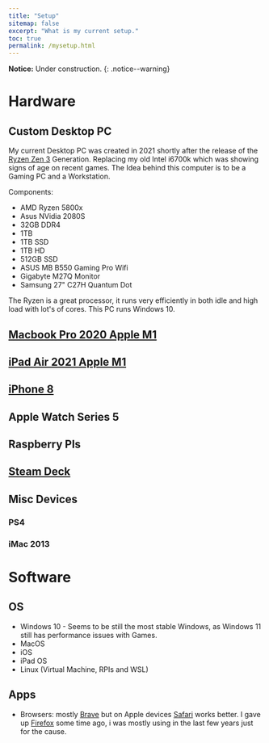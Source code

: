 ```yaml
---
title: "Setup"
sitemap: false
excerpt: "What is my current setup."
toc: true
permalink: /mysetup.html
---
```


**Notice:** Under construction.
{: .notice--warning}


# Hardware

## Custom Desktop PC

My current Desktop PC was created in 2021 shortly after the release of the [Ryzen Zen 3](https://www.anandtech.com/show/16214/amd-zen-3-ryzen-deep-dive-review-5950x-5900x-5800x-and-5700x-tested) Generation. Replacing my old Intel i6700k which was showing signs of age on recent games.
The Idea behind this computer is to be a Gaming PC and a Workstation.

Components:

* AMD Ryzen 5800x
* Asus NVidia 2080S
* 32GB DDR4
* 1TB 
* 1TB SSD
* 1TB HD
* 512GB SSD
* ASUS MB B550 Gaming Pro Wifi
* Gigabyte M27Q Monitor
* Samsung 27" C27H Quantum Dot 

The Ryzen is a great processor, it runs very efficiently in both idle and high load with lot's of cores. This PC runs Windows 10.

## [Macbook Pro 2020 Apple M1](https://www.apple.com/macbook-pro-13/)

## [iPad Air 2021 Apple M1](https://www.apple.com/ipad-air/)

## [iPhone 8](https://support.apple.com/kb/SP767?viewlocale=en_US)

## Apple Watch Series 5

## Raspberry PIs

## [Steam Deck](https://www.steamdeck.com/)

## Misc Devices

### PS4

### iMac 2013


# Software

## OS

* Windows 10 - Seems to be still the most stable Windows, as Windows 11 still has performance issues with Games.
* MacOS
* iOS
* iPad OS
* Linux (Virtual Machine, RPIs and WSL)

## Apps

* Browsers: mostly [Brave](https://www.brave.com/) but on Apple devices [Safari](https://www.apple.com/safari/) works better. I gave up [Firefox](https://www.mozilla.org/en-US/firefox/new/) some time ago, i was mostly using in the last few years just for the cause.

